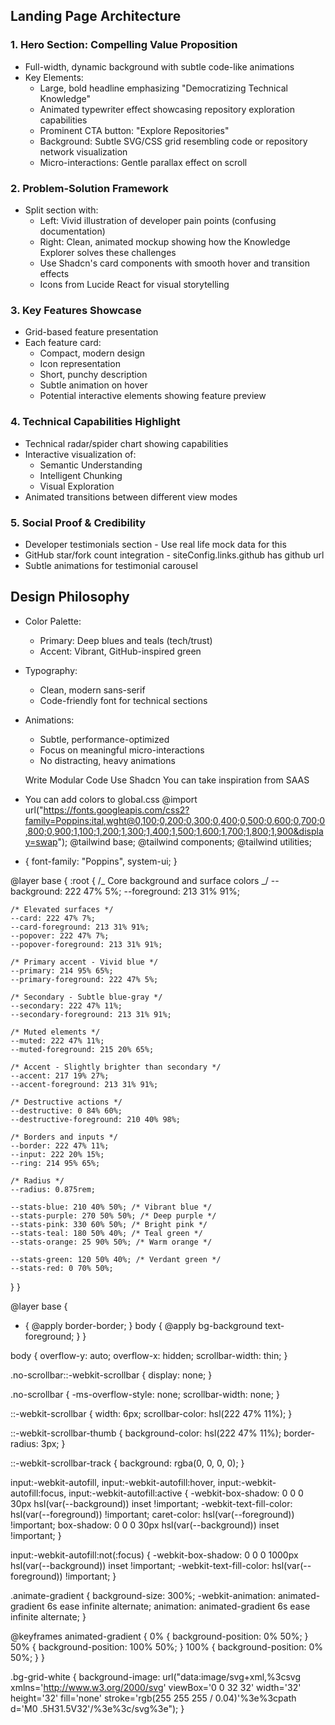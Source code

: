 ## Landing Page Architecture

### 1. Hero Section: Compelling Value Proposition

- Full-width, dynamic background with subtle code-like animations
- Key Elements:
  - Large, bold headline emphasizing "Democratizing Technical Knowledge"
  - Animated typewriter effect showcasing repository exploration capabilities
  - Prominent CTA button: "Explore Repositories"
  - Background: Subtle SVG/CSS grid resembling code or repository network visualization
  - Micro-interactions: Gentle parallax effect on scroll

### 2. Problem-Solution Framework

- Split section with:
  - Left: Vivid illustration of developer pain points (confusing documentation)
  - Right: Clean, animated mockup showing how the Knowledge Explorer solves these challenges
  - Use Shadcn's card components with smooth hover and transition effects
  - Icons from Lucide React for visual storytelling

### 3. Key Features Showcase

- Grid-based feature presentation
- Each feature card:
  - Compact, modern design
  - Icon representation
  - Short, punchy description
  - Subtle animation on hover
  - Potential interactive elements showing feature preview

### 4. Technical Capabilities Highlight

- Technical radar/spider chart showing capabilities
- Interactive visualization of:
  - Semantic Understanding
  - Intelligent Chunking
  - Visual Exploration
- Animated transitions between different view modes

### 5. Social Proof & Credibility

- Developer testimonials section - Use real life mock data for this
- GitHub star/fork count integration - siteConfig.links.github has github url
- Subtle animations for testimonial carousel

## Design Philosophy

- Color Palette:
  - Primary: Deep blues and teals (tech/trust)
  - Accent: Vibrant, GitHub-inspired green
- Typography:
  - Clean, modern sans-serif
  - Code-friendly font for technical sections
- Animations:

  - Subtle, performance-optimized
  - Focus on meaningful micro-interactions
  - No distracting, heavy animations

  Write Modular Code
  Use Shadcn
  You can take inspiration from SAAS

- You can add colors to global.css
  @import url("https://fonts.googleapis.com/css2?family=Poppins:ital,wght@0,100;0,200;0,300;0,400;0,500;0,600;0,700;0,800;0,900;1,100;1,200;1,300;1,400;1,500;1,600;1,700;1,800;1,900&display=swap");
  @tailwind base;
  @tailwind components;
  @tailwind utilities;

* {
  font-family: "Poppins", system-ui;
  }

@layer base {
:root {
/_ Core background and surface colors _/
--background: 222 47% 5%;
--foreground: 213 31% 91%;

    /* Elevated surfaces */
    --card: 222 47% 7%;
    --card-foreground: 213 31% 91%;
    --popover: 222 47% 7%;
    --popover-foreground: 213 31% 91%;

    /* Primary accent - Vivid blue */
    --primary: 214 95% 65%;
    --primary-foreground: 222 47% 5%;

    /* Secondary - Subtle blue-gray */
    --secondary: 222 47% 11%;
    --secondary-foreground: 213 31% 91%;

    /* Muted elements */
    --muted: 222 47% 11%;
    --muted-foreground: 215 20% 65%;

    /* Accent - Slightly brighter than secondary */
    --accent: 217 19% 27%;
    --accent-foreground: 213 31% 91%;

    /* Destructive actions */
    --destructive: 0 84% 60%;
    --destructive-foreground: 210 40% 98%;

    /* Borders and inputs */
    --border: 222 47% 11%;
    --input: 222 20% 15%;
    --ring: 214 95% 65%;

    /* Radius */
    --radius: 0.875rem;

    --stats-blue: 210 40% 50%; /* Vibrant blue */
    --stats-purple: 270 50% 50%; /* Deep purple */
    --stats-pink: 330 60% 50%; /* Bright pink */
    --stats-teal: 180 50% 40%; /* Teal green */
    --stats-orange: 25 90% 50%; /* Warm orange */

    --stats-green: 120 50% 40%; /* Verdant green */
    --stats-red: 0 70% 50%;

}
}

@layer base {

- {
  @apply border-border;
  }
  body {
  @apply bg-background text-foreground;
  }
  }

body {
overflow-y: auto;
overflow-x: hidden;
scrollbar-width: thin;
}

.no-scrollbar::-webkit-scrollbar {
display: none;
}

.no-scrollbar {
-ms-overflow-style: none;
scrollbar-width: none;
}

::-webkit-scrollbar {
width: 6px;
scrollbar-color: hsl(222 47% 11%);
}

::-webkit-scrollbar-thumb {
background-color: hsl(222 47% 11%);
border-radius: 3px;
}

::-webkit-scrollbar-track {
background: rgba(0, 0, 0, 0);
}

input:-webkit-autofill,
input:-webkit-autofill:hover,
input:-webkit-autofill:focus,
input:-webkit-autofill:active {
-webkit-box-shadow: 0 0 0 30px hsl(var(--background)) inset !important;
-webkit-text-fill-color: hsl(var(--foreground)) !important;
caret-color: hsl(var(--foreground)) !important;
box-shadow: 0 0 0 30px hsl(var(--background)) inset !important;
}

input:-webkit-autofill:not(:focus) {
-webkit-box-shadow: 0 0 0 1000px hsl(var(--background)) inset !important;
-webkit-text-fill-color: hsl(var(--foreground)) !important;
}

.animate-gradient {
background-size: 300%;
-webkit-animation: animated-gradient 6s ease infinite alternate;
animation: animated-gradient 6s ease infinite alternate;
}

@keyframes animated-gradient {
0% {
background-position: 0% 50%;
}
50% {
background-position: 100% 50%;
}
100% {
background-position: 0% 50%;
}
}

.bg-grid-white {
background-image: url("data:image/svg+xml,%3csvg xmlns='http://www.w3.org/2000/svg' viewBox='0 0 32 32' width='32' height='32' fill='none' stroke='rgb(255 255 255 / 0.04)'%3e%3cpath d='M0 .5H31.5V32'/%3e%3c/svg%3e");
}
